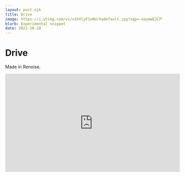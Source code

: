 ```yaml
---
layout: post.njk
title: Drive
image: https://i.ytimg.com/vi/o1hXlyF1o0U/hqdefault.jpg?sqp=-oaymwE2CPYBEIoBSFXyq4qpAygIARUAAIhCGAFwAcABBvABAfgB_gmAAtAFigIMCAAQARh_IDwoJTAP&rs=AOn4CLBQA_g18cNKi3plO9hHpkS3bHALSQ
blurb: Experimental snippet 
date: 2022-10-18
---
```

# Drive

Made in Renoise.

<iframe width="560" height="315" src="https://www.youtube.com/embed/o1hXlyF1o0U" title="YouTube video player" frameborder="0" allow="accelerometer; autoplay; clipboard-write; encrypted-media; gyroscope; picture-in-picture" allowfullscreen></iframe>